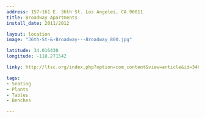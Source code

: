```yaml
---
address: 157-161 E. 36th St. Los Angeles, CA 90011  
title: Broadway Apartments
install_date: 2011/2012

layout: location
image: "36th-St-&-Broadway---Broadway_800.jpg"

latitude: 34.016430
longitude: -118.271542

linky: http://ltsc.org/index.php?option=com_content&view=article&id=348

tags:	
- Seating
- Plants
- Tables
- Benches

---
```

